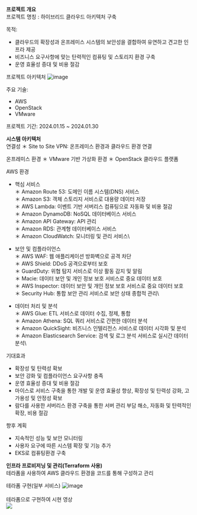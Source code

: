 **프로젝트 개요**\
프로젝트 명칭 : 하이브리드 클라우드 아키텍처 구축

목적: 
- 클라우드의 확장성과 온프레미스 시스템의 보안성을 결합하여 유연하고 견고한 인프라 제공
- 비즈니스 요구사항에 맞는 탄력적인 컴퓨팅 및 스토리지 환경 구축
- 운영 효율성 증대 및 비용 절감

프로젝트 아키텍처
![image](https://github.com/hyoungdong-choi/app-git/assets/154504078/a45afb02-9980-41a2-9cf3-36547f5b7109)

주요 기술:
- AWS
- OpenStack
- VMware

프로젝트 기간: 2024.01.15 ~ 2024.01.30

**시스템 아키텍처**\
연결성
＊ Site to Site VPN: 온프레미스 환경과 클라우드 환경 연결

온프레미스 환경
＊ VMware 기반 가상화 환경
＊ OpenStack 클라우드 플랫폼

AWS 환경
 - 핵심 서비스\
  ＊ Amazon Route 53: 도메인 이름 시스템(DNS) 서비스\
  ＊ Amazon S3: 객체 스토리지 서비스로 대용량 데이터 저장\
  ＊ AWS Lambda: 이벤트 기반 서버리스 컴퓨팅으로 자동화 및 비용 절감\
  ＊ Amazon DynamoDB: NoSQL 데이터베이스 서비스\
  ＊ Amazon API Gateway: API 관리\
  ＊ Amazon RDS: 관계형 데이터베이스 서비스\
  ＊ Amazon CloudWatch: 모니터링 및 관리 서비스\

 - 보안 및 컴플라이언스\
  ＊ AWS WAF: 웹 애플리케이션 방화벽으로 공격 차단\
  ＊ AWS Shield: DDoS 공격으로부터 보호\
  ＊ GuardDuty: 위협 탐지 서비스로 이상 활동 감지 및 알림\
  ＊ Macie: 데이터 보안 및 개인 정보 보호 서비스로 중요 데이터 보호\
  ＊ AWS Inspector: 데이터 보안 및 개인 정보 보호 서비스로 중요 데이터 보호\
  ＊ Security Hub: 통합 보안 관리 서비스로 보안 상태 종합적 관리\

 - 데이터 처리 및 분석\
  ＊ AWS Glue: ETL 서비스로 데이터 수집, 정제, 통합\
  ＊ Amazon Athena: SQL 쿼리 서비스로 간편한 데이터 분석\
  ＊ Amazon QuickSight: 비즈니스 인텔리전스 서비스로 데이터 시각화 및 분석\
  ＊ Amazon Elasticsearch Service: 검색 및 로그 분석 서비스로 실시간 데이터 분석\

기대효과
- 확장성 및 탄력성 확보
- 보안 강화 및 컴플라이언스 요구사항 충족
- 운영 효율성 증대 및 비용 절감
- 마이스로 서비스 구축을 통한 개발 및 운영 효율성 향상, 확장성 및 탄력성 강화, 고가용성 및 안정성 확보
- 람다를 사용한 서버리스 환경 구축을 통한 서버 관리 부담 해소, 자동화 및 탄력적인 확장, 비용 절감

향후 계획
- 지속적인 성능 및 보안 모니터링
- 사용자 요구에 따른 시스템 확장 및 기능 추가
- EKS로 컴퓨팅환경 구축

**인프라 프로비저닝 및 관리(Terraform 사용)**\
테라폼을 사용하여 AWS 클라우드 환경을 코드를 통해 구성하고 관리

테라폼 구현(일부 서비스)
![image](https://github.com/hyoungdong-choi/app-git/assets/154504078/1815ab5b-41b2-42fa-b4f4-b5bec2e3905b)
\
\
테라폼으로 구현하여 시현 영상\
<img src="https://github.com/hyoungdong-choi/app-git/assets/154504078/f8639809-2704-477d-819b-c052ae5c0f22">

